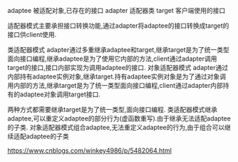 adaptee 被适配对象,已存在的接口
adapter 适配器类
target  客户端使用的接口

适配器模式主要承担接口转换功能,通过adapter将adaptee的接口转换成target的接口供client使用.

类适配器模式
    adapter通过多重继承adaptee和target,继承target是为了统一类型面向接口编程,继承adaptee是为了使用它内部的方法,client通过adapter调用target的接口,接口内部实现为调用adaptee的接口.
对象适配器模式
    adapter通过内部持有adaptee实例对象,继承target.持有adaptee实例对象是为了通过对象调用内部的方法,继承target是为了统一类型面向接口编程,client通过adapter内部持有的adaptee对象调用target接口.

两种方式都需要继承target是为了统一类型,面向接口编程.
类适配器模式继承adaptee,可以重定义adaptee的部分行为(虚函数重写).由于继承无法适配adaptee的子类.
对象适配器模式组合adaptee,无法重定义adaptee的行为,由于组合可以继续适配adaptee的子类

https://www.cnblogs.com/winkey4986/p/5482064.html

